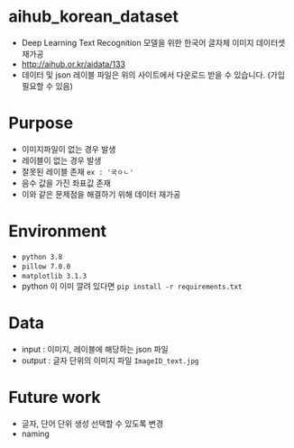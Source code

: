 # aihub_korean_dataset
- Deep Learning Text Recognition 모델을 위한 한국어 글자체 이미지 데이터셋 재가공
- http://aihub.or.kr/aidata/133
- 데이터 및 json 레이블 파일은 위의 사이트에서 다운로드 받을 수 있습니다. (가입 필요할 수 있음)

# Purpose 
- 이미지파일이 없는 경우 발생
- 레이블이 없는 경우 발생
- 잘못된 레이블 존재 `ex : '국ㅇㄴ'`
- 음수 값을 가진 좌표값 존재
- 이와 같은 문제점을 해결하기 위해 데이터 재가공 

# Environment
- `python 3.8`
- `pillow 7.0.0`
- `matplotlib 3.1.3`
- python 이 이미 깔려 있다면 `pip install -r requirements.txt` 

# Data
- input : 이미지, 레이블에 해당하는 json 파일
- output : 글자 단위의 이미지 파일 `ImageID_text.jpg`

# Future work
- 글자, 단어 단위 생성 선택할 수 있도록 변경
- naming 
